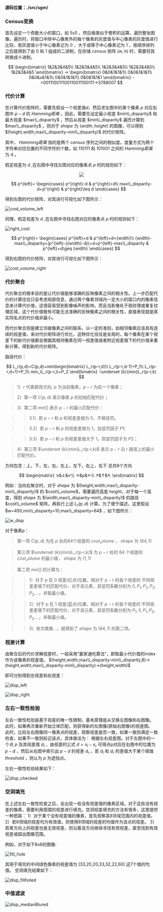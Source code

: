 #### 源码位置：./src/sgm/

### Census变换

首先设定一个奇数大小的窗口，如 5x5 ，然后做类似于卷积的运算，遍历整张图像。遍历时，将窗口中除中心像素外的每个像素的灰度值与中心像素的灰度值进行比较，若灰度值小于中心像素记为 $0$ ，大于或等于中心像素记为 $1$ ，按顺序排列之后就得到了由 $0$ 和 $1$ 组成的二进制，在存储 $census$ 矩阵 $(w,h)$ 时，需要将其转换成十进制。

$$
\begin{bmatrix}
    1&2&3&4&5\\
    1&2&3&4&5\\
    1&2&3&4&5\\
    1&2&3&4&5\\
    1&2&3&4&5
\end{bmatrix}
->
\begin{bmatrix}
    0&0&1&1&1\\
    0&0&1&1&1\\
    0&0&x&1&1\\
    0&0&1&1&1\\
    0&0&1&1&1
\end{bmatrix}
->001110011100110011100111->3788007
$$

### 代价计算

在计算代价矩阵时，需要先假设一个视差值$d$，然后求左图中的某个像素 $p$ 对应右图中 $p-d$ 的 $Hamming距离$ 。因此，需要先设定最小视差 $min\\_disparity$ 和最大视差 $max\\_disparity$ ，然后从视差 $min\\_disparity$ 遍历计算到 $max\\_disparity$ 。则对于 $shape$ 为 $(width,height)$ 的图像，可以得到 $(height,width,max\\_disparity-min\\_disparity)$ 的代价矩阵。

其中， $Hamming距离$ 指的是两个 $census$ 序列之间的相似度。度量方式为两个字符串对应位置的不同字符的个数。如 $110111$ 和 $101001$ 之间的 $Hamming距离$ 为 $4$ 。

假定视差为 $d$ ,在右图中寻找左图对应的像素点 $p$ 时的规则如下：

<div align=center>
<img src="../assets/left_cost.png"> 
</div>


$$
p^{left}=
\begin{cases}
    p^{right}-d & p^{right}>d\\
    max\\_disparity-d+p^{right} & p^{right}\leq d
\end{cases}
$$

得到左图的代价矩阵，对其进行可视化如下图所示：

![cost_volume_left](../output/demo/cost_volume_left.png)

同理，假定视差为 $d$ ,在左图中寻找右图对应的像素点 $p$ 时的规则如下：

![right_cost](/assets/right_cost.png)



$$
p^{right}=
\begin{cases}
    p^{left}+d & p^{left}+d<{width}\\
    {width}-max\\_disparity+(p^{left}-({width}-d))=d+p^{left}-max\\_disparity & p^{left}+d\geq {width}
\end{cases}
$$


得到右图的代价矩阵，对其进行可视化如下图所示：

![cost_volume_right](../output/demo/cost_volume_right.png)

### 代价聚合

代价聚合的根本目的是让代价值能够准确的反映像素之间的相关性。上一步匹配代价的计算往往只会考虑局部信息，通过两个像素邻域内一定大小的窗口内的像素信息来计算代价值，这很容易受到影像噪声的影响，而且当影像处于弱纹理或重复纹理区域，这个代价值极有可能无法准确的反映像素之间的相关性，直接表现就是真实同名点的代价值非最小。

而代价聚合则是建立邻接像素之间的联系，以一定的准则，如相邻像素应该具有连续的视差值，来对代价矩阵进行优化，这种优化往往是全局的，每个像素在某个视差下的新代价值都会根据其相邻像素在同一视差值或者附近视差值下的代价值来重新计算，得到新的代价矩阵。

路径代价：

$$
L_r(p,d)=C(p,d)+min\begin{bmatrix}
    L_r(p-r,d)\\
    L_r(p-r,d-1)+P_1\\
    L_r(p-r,d+1)+P_1\\
    min_iL_r(p-r,i)+P_2
\end{bmatrix}
-\underset {k}{min}L_r(p-r,k)
$$

>1）$r$ 代表路径方向; $p$ 为当前像素，$p−r$ 为前一个像素；

>2）第一项 $C(p,d)$ 表示像素 $p$ 的初始匹配代价；

>3）第二项 $min[]$ 表示 $p−r$ 的最小匹配代价：

>>3.1）若 $p−r$ 和 $p$ 的视差差值为 0，不做惩罚。

>>3.2）若 $p−r$ 和 $p$ 的视差差值为 1，加惩罚因子 $P1$;

>>3.3）若 $p−r$ 和 $p$ 的视差差值大于 1，则惩罚因子为 $P2$；


>4）第三项 $\underset {k}{min}L_r(p-r,k)$ 表示 $p−r$ 沿 $r$ 路径上的最小匹配代价。

方向包含：上，下，左，右，左上，左下，右上，右下 总共8个方向

$$
\begin{matrix}
    ↘&↓&↙\\
    →&p&←\\
    ↗&↑&↖
\end{matrix}
$$

例如：当向右聚合时，对于 $shape$ 为 $(height,width,max\\_disparity-min\\_disparity)$ 的 $cost\\_volume$，需要遍历高度 $height$，对于每一个高度，得到 $shape$ 为 $(width,max\\_disparity-min\\_disparity)$ 的路径 $cost\\_volume$ 矩阵，再执行上述 $L_r(p,d)$ 计算。为了便于描述，这里假设 $w=450,min\\_disparity=10,max\\_disparity=64$ ，如下图所示：

![w_disp](../assets/w_disp.png)

对于像素p：

>第一项 $C(p,d)$ 为在 $p$ 处的64个视差的 $cost_volume$ ， $shape$ 为 $(64,1)$

>第三项 $\underset {k}{min}L_r(p-r,k)$ 为 $p-r$ 处的 $64$ 个视差的 $cost_volume$ 的最小值， $shape$ 为 $(1,1)$

>第二项 $min[]$ 的计算为：

>>1）对于 $p$ 在 $0$ 视差(红点)位置，相对于 $p-r$ 的各个视差的 不同视差差值下的匹配代价，对于该元素，其惩罚系数分别为 $0,P_1,P_2,P_2,P_2...$ 。并取最小值。

>>2）对于 $p$ 在 $1$ 视差(蓝点)位置，相对于 $p-r$ 的各个视差的 不同视差差值下的匹配代价，对于该元素，其惩罚系数分别为 $P_1,0,P_1,P_2,P_2...$ 。并取最小值。

>>3）依次类推...，就得到了 $shape$ 为 $(64,1)$ 的第二项。


### 视差计算
由聚合后的代价求解视差时，一般采用“赢家通吃算法”，即取最小代价值的index作为该像素的视差值。
 $(height,width,max\\_disparity-min\\_disparity,8)->(height,widht,max\\_disparity-min\\_disparity)->(height,width)$

即可分别得到左视差和右视差：

![disp_left](/output/demo/disp_left.png)

![disp_right](/output/demo/disp_right.png)

### 左右一致性检验
左右一致性检验是基于视差的唯一性限制，基本原理是从交换左图像和右图像。 此时，如果再次重新开始立体匹配，则获得新的左图像(原始右图像)的视差图。 此时，比较左右图像同一像素点的视差，观察视差是否一致，如果一致则满足一致检查，如果不一致则标记该点，具体做法为：
根据左右视差图。对于左图中的一个点 $p$ 及其视差值 $d_l$ ，由视差的公式 $d = x_l - x_r$ 可得点p对应在右图中的位置为 $p-d$ ，然后从右图中索引出 $p-d$ 的视差 $d_r$ 。若 $d_l$ 和 $d_r$ 的差值大于某个阈值 $threshold$ ，则认为 $p$ 为遮挡点。

左右一致性检验结果如下：

![disp_checked](/output/demo/disp_checked.png)

### 空洞填充
在上述左右一致性检查之后，会出现一些没有视差值的像素区域，对于这些没有视差的像素，需要利用周围的视差进行填充。空洞视差填充的方法有很多，这里提供一种思路：
1）对于某个没有视差值的像素，首先观察其8邻域范围内的视差值。
2）若8领域的视差均为有效值，则使用8领域的视差的均值作为该点的视差。
3）若某方向上的视差也是无效视差，则沿着该方向继续寻找有效视差，直至找到有效视差或超出图像范围。

例如，对于如下8x6的图像:

![fill_hole](/assets/fill_hole.png)

其用于填充的中间绿色像素的视差值为 [33,20,20,33,32,22,60] 这7个值的均值。
空洞填充结果如下：

![disp_fillholed](/output/demo/disp_fillholed.png)

### 中值滤波

![disp_medianBlured](/output/demo/disp_medianBlured.png)
